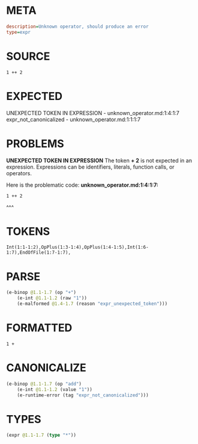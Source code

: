 # META
~~~ini
description=Unknown operator, should produce an error
type=expr
~~~
# SOURCE
~~~roc
1 ++ 2
~~~
# EXPECTED
UNEXPECTED TOKEN IN EXPRESSION - unknown_operator.md:1:4:1:7
expr_not_canonicalized - unknown_operator.md:1:1:1:7
# PROBLEMS
**UNEXPECTED TOKEN IN EXPRESSION**
The token **+ 2** is not expected in an expression.
Expressions can be identifiers, literals, function calls, or operators.

Here is the problematic code:
**unknown_operator.md:1:4:1:7:**
```roc
1 ++ 2
```
   ^^^


# TOKENS
~~~zig
Int(1:1-1:2),OpPlus(1:3-1:4),OpPlus(1:4-1:5),Int(1:6-1:7),EndOfFile(1:7-1:7),
~~~
# PARSE
~~~clojure
(e-binop @1.1-1.7 (op "+")
	(e-int @1.1-1.2 (raw "1"))
	(e-malformed @1.4-1.7 (reason "expr_unexpected_token")))
~~~
# FORMATTED
~~~roc
1 + 
~~~
# CANONICALIZE
~~~clojure
(e-binop @1.1-1.7 (op "add")
	(e-int @1.1-1.2 (value "1"))
	(e-runtime-error (tag "expr_not_canonicalized")))
~~~
# TYPES
~~~clojure
(expr @1.1-1.7 (type "*"))
~~~
